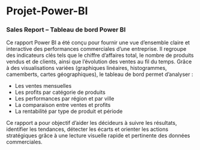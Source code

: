 # Projet-Power-BI

### Sales Report – Tableau de bord Power BI
Ce rapport Power BI a été conçu pour fournir une vue d’ensemble claire et interactive des performances commerciales d’une entreprise. Il regroupe des indicateurs clés tels que le chiffre d’affaires total, le nombre de produits vendus et de clients, ainsi que l’évolution des ventes au fil du temps.
Grâce à des visualisations variées (graphiques linéaires, histogrammes, camemberts, cartes géographiques), le tableau de bord permet d’analyser :

- Les ventes mensuelles
- Les profits par catégorie de produits
- Les performances par région et par ville
- La comparaison entre ventes et profits
- La rentabilité par type de produit et période

Ce rapport a pour objectif d’aider les décideurs à suivre les résultats, identifier les tendances, détecter les écarts et orienter les actions stratégiques grâce à une lecture visuelle rapide et pertinente des données commerciales.
